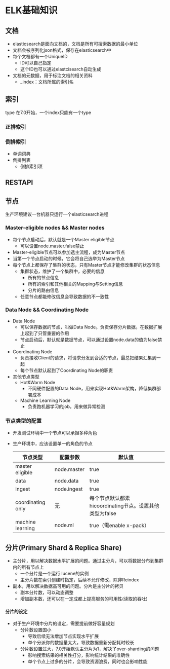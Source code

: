 # ELK基础知识



## 文档

- elasticsearch是面向文档的，文档是所有可搜索数据的最小单位
- 文档会被序列化json格式，保存在elasticsearch中
- 每个文档都有一个UniqueID
  - ID可以自己指定
  - 这个ID也可以通过elastcisearch自动生成
- 文档的元数据，用于标注文档的相关资料
  - _index：文档所属的索引名

## 索引

type 在7.0开始，一个index只能有一个type

### 正排索引

### 倒排索引

- 单词词典
- 倒排列表
  - 倒排索引项



## RESTAPI





## 节点

生产环境建议一台机器只运行一个elasticsearch进程

### Master-eligible nodes   && Master nodes

- 每个节点启动后，默认就是一个Master eligible节点
  - 可以设置node.master.false禁止
- Master-eligible节点可以参加选主流程，成为Master节点
- 当第一个节点启动的时候，它会将自己选举为Master节点
- 每个节点上都保存了集群的状态，只有Master节点才能修改集群的状态信息
  - 集群状态，维护了一个集群中，必要的信息
    - 所有的节点信息
    - 所有的索引和其他相关的Mapping与Setting信息
    - 分片的路由信息
  - 任意节点都能修改信息会导致数据的不一致性

### Data Node && Coordinating Node

- Data Node
  - 可以保存数据的节点，叫做Data Node。负责保存分片数据。在数据扩展上起到了只管重要的作用
  - 节点启动后，默认就是数据节点，可以通过设置node.data的值为false禁止
- Coordinating Node
  - 负责接收Client的请求，将请求分发到合适的节点，最总把结果汇集到一起
  - 每个节点默认起到了Coordinating Node的职责
- 其他节点类型
  - Hot&Warm Node
    - 不同硬件配置的Data Node，用来实现Hot&Warm架构，降低集群部署成本
  - Machine Learning Node
    - 负责跑机器学习的job，用来做异常检测

### 节点类型的配置

- 开发测试环境中一个节点可以承担多种角色

- 生产环境中，应该设置单一的角色的节点

  | 节点类型          | 配置参数    | 默认值                                                  |
  | ----------------- | ----------- | ------------------------------------------------------- |
  | master eligible   | node.master | true                                                    |
  | data              | node.data   | true                                                    |
  | ingest            | node.ingest | true                                                    |
  | coordinating only | 无          | 每个节点默认都素hicoordinating节点。设置其他类型为false |
  | machine learning  | node.ml     | true（需enable x-pack）                                 |



## 分片(Primary Shard & Replica Share)

- 主分片，用以解决数据水平扩展的问题。通过主分片，可以将数据分布到集群内的所有节点上
  - 一个分片是一个运行 lucene的实例
  - 主分片数在索引创建时指定，后续不允许修改，除非Reindex
- 副本，用以解决数据高可用的问题。分片是主分片的拷贝
  - 副本分片数，可以动态调整
  - 增加副本数，还可以在一定成都上提高服务的可用性(读取的吞吐)

#### 分片的设定

- 对于生产环境中分片的设定，需要提前做好容量规划
  - 分片数设置国小
    - 导致后续无法增加节点实现水平扩展
    - 单个分派你的数据量太大，导致数据重新分配耗时较长
  - 分片数设置过大，7.0开始默认主分片为1，解决了over-sharding的问题
    - 影响搜索结果的相关性打分，影响统计结果的准确性
    - 单个节点上过多的分片，会导致资源浪费，同时也会影响性能

